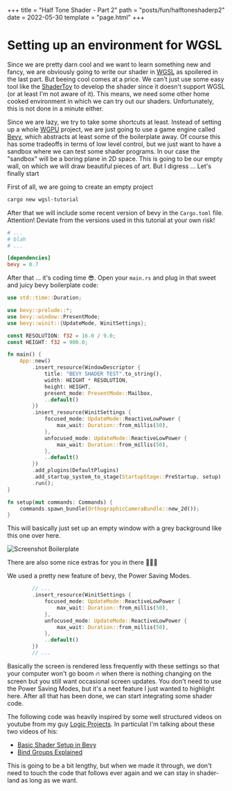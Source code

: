 +++
title = "Half Tone Shader - Part 2"
path = "posts/fun/halftoneshaderp2"
date = 2022-05-30
template = "page.html"
+++

# Setting up an environment for WGSL

Since we are pretty darn cool and we want to learn something new and fancy, we are obviously going to write our shader in [WGSL](https://gpuweb.github.io/gpuweb/wgsl/) as spoilered in the last part. But beeing cool comes at a price. We can't just use some easy tool like the [ShaderToy](https://www.shadertoy.com/) to develop the shader since it doesn't support WGSL (or at least I'm not aware of it). This means, we need some other home cooked environment in which we can try out our shaders. Unfortunately, this is not done in a minute either.

Since we are lazy, we try to take some shortcuts at least. Instead of setting up a whole [WGPU](https://sotrh.github.io/learn-wgpu/) project, we are just going to use a game engine called [Bevy](https://bevyengine.org/), which abstracts at least some of the boilerplate away. Of course this has some tradeoffs in terms of low level control, but we just want to have a sandbox where we can test some shader programs. In our case the "sandbox" will be a boring plane in 2D space. This is going to be our empty wall, on which we will draw beautiful pieces of art. But I digress ... Let's finally start

First of all, we are going to create an empty project

```zsh
cargo new wgsl-tutorial
```

After that we will include some recent version of bevy in the `Cargo.toml` file. Attention! Deviate from the versions used in this tutorial at your own risk! 

```toml
# ...
# blah
# ...

[dependencies]
bevy = 0.7
```

After that ... it's coding time 😎. Open your `main.rs` and plug in that sweet and juicy bevy boilerplate code:

```rust
use std::time::Duration;

use bevy::prelude::*;
use bevy::window::PresentMode;
use bevy::winit::{UpdateMode, WinitSettings};

const RESOLUTION: f32 = 16.0 / 9.0;
const HEIGHT: f32 = 900.0;

fn main() {
    App::new()
        .insert_resource(WindowDescriptor {
            title: "BEVY SHADER TEST".to_string(),
            width: HEIGHT * RESOLUTION,
            height: HEIGHT,
            present_mode: PresentMode::Mailbox,
            ..default()
        })
        .insert_resource(WinitSettings {
            focused_mode: UpdateMode::ReactiveLowPower {
                max_wait: Duration::from_millis(50),
            },
            unfocused_mode: UpdateMode::ReactiveLowPower {
                max_wait: Duration::from_millis(50),
            },
            ..default()
        })
        .add_plugins(DefaultPlugins)
        .add_startup_system_to_stage(StartupStage::PreStartup, setup)
        .run();
}

fn setup(mut commands: Commands) {
    commands.spawn_bundle(OrthographicCameraBundle::new_2d());
}
```

This will basically just set up an empty window with a grey background like this one over here.

![Screenshot Boilerplate](../../../halftoneshader/boilerplate.png)

There are also some nice extras for you in there 🍬🍬🍬

We used a pretty new feature of bevy, the Power Saving Modes.

```rust
        // ...
        .insert_resource(WinitSettings {
            focused_mode: UpdateMode::ReactiveLowPower {
                max_wait: Duration::from_millis(50),
            },
            unfocused_mode: UpdateMode::ReactiveLowPower {
                max_wait: Duration::from_millis(50),
            },
            ..default()
        })
        // ...
```

Basically the screen is rendered less frequently with these settings so that your computer won't go boom 🔥 when there is nothing changing on the screen but you still want occasional screen updates. You don't need to use the Power Saving Modes, but it's a neet feature I just wanted to highlight here. After all that has been done, we can start integrating some shader code.

The following code was heavily inspired by some well structured videos on youtube from my guy [Logic Projects](https://www.youtube.com/channel/UC7v3YEDa603x_84PgCPytzA). In particulat I'm talking about these two videos of his:

- [Basic Shader Setup in Bevy](https://www.youtube.com/watch?v=EKS0SSq8UPQ)
- [Bind Groups Explained](https://www.youtube.com/watch?v=_hX37bsdYao)

This is going to be a bit lengthy, but when we made it through, we don't need to touch the code that follows ever again and we can stay in shader-land as long as we want.
